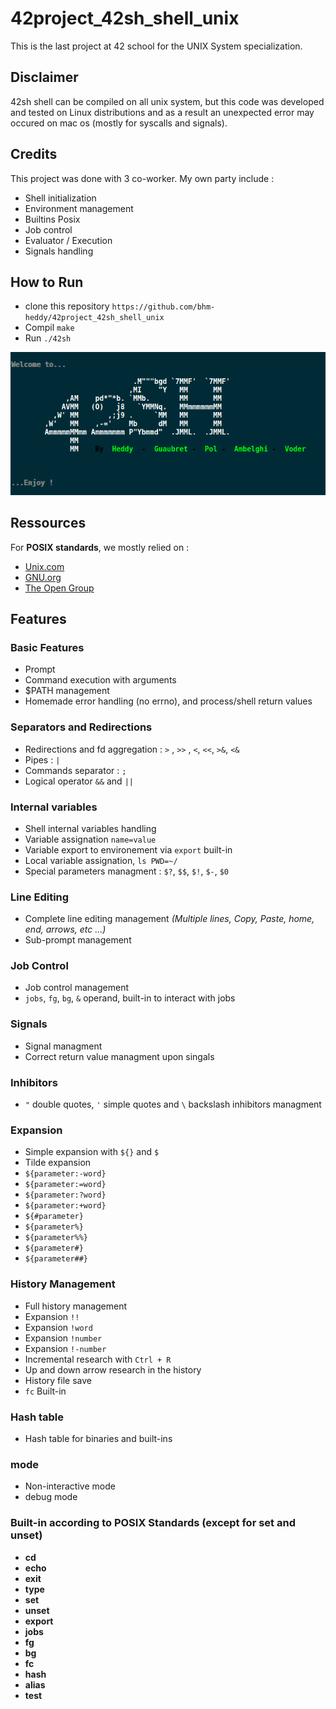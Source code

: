 # 42project_42sh_shell_unix

This is the last project at 42 school for the UNIX System specialization.

## Disclaimer

42sh shell can be compiled on all unix system, but this code was developed and tested on Linux distributions and as a result an unexpected error may occured on mac os (mostly for syscalls and signals).


## Credits

This project was done with 3 co-worker. My own party include : 
- Shell initialization
- Environment management
- Builtins Posix
- Job control
- Evaluator / Execution
- Signals handling 


## How to Run
  - clone this repository `https://github.com/bhm-heddy/42project_42sh_shell_unix`
  - Compil `make`
  - Run `./42sh`
  
  ![Prompt](./ressources/42sh_prompt.png)

## Ressources 

For **POSIX standards**, we mostly relied on :
- [Unix.com](https://www.unix.com/)
- [GNU.org](https://www.gnu.org/)
- [The Open Group](https://publications.opengroup.org/)



## Features

### Basic Features

- Prompt
- Command execution with arguments
- $PATH management
- Homemade error handling (no errno), and process/shell return values

### Separators and Redirections

- Redirections and fd aggregation : `>` , `>>` , `<`, `<<`, `>&`, `<&`
- Pipes : `|`
- Commands separator : `;`
- Logical operator `&&` and `||`

### Internal variables

- Shell internal variables handling
- Variable assignation `name=value`
- Variable export to environement via `export` built-in
- Local variable assignation, `ls PWD=~/`
- Special parameters managment : `$?`, `$$`, `$!`, `$-`, `$0`

### Line Editing

- Complete line editing management *(Multiple lines, Copy, Paste, home, end, arrows, etc ...)*
- Sub-prompt management

### Job Control

- Job control management
- `jobs`, `fg`, `bg`, `&` operand, built-in to interact with jobs

### Signals

- Signal managment
- Correct return value managment upon singals

### Inhibitors

- `"` double quotes, `'` simple quotes and `\` backslash inhibitors managment

### Expansion

- Simple expansion with `${}` and `$`
- Tilde expansion
- `${parameter:-word}`
- `${parameter:=word}`
- `${parameter:?word}`
- `${parameter:+word}`
- `${#parameter}`
- `${parameter%}`
- `${parameter%%}`
- `${parameter#}`
- `${parameter##}`

### History Management

- Full history management
- Expansion `!!`
- Expansion `!word`
- Expansion `!number`
- Expansion `!-number`
- Incremental research with `Ctrl + R`
- Up and down arrow research in the history
- History file save
- `fc` Built-in

### Hash table

- Hash table for binaries and built-ins 

### mode

- Non-interactive mode
- debug mode

### Built-in according to POSIX Standards (except for set and unset)

- **cd**
- **echo**
- **exit**
- **type**
- **set**
- **unset**
- **export**
- **jobs**
- **fg**
- **bg**
- **fc**
- **hash**
- **alias**
- **test**

